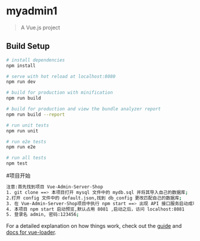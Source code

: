 # myadmin1

> A Vue.js project

## Build Setup

``` bash
# install dependencies
npm install

# serve with hot reload at localhost:8080
npm run dev

# build for production with minification
npm run build

# build for production and view the bundle analyzer report
npm run build --report

# run unit tests
npm run unit

# run e2e tests
npm run e2e

# run all tests
npm test
```

#项目开始

```bash
注意:首先找到项目 Vue-Admin-Server-Shop
1. git clone ==> 本项目打开 mysql 文件中的 mydb.sql 并将其导入自己的数据库;
2.打开 config 文件中的 default.json,找到 db_config 更改匹配自己的数据库;
3. 在 Vue-Admin-Server-Shop项目中执行 npm start ==> 出现 API 接口服务启动成功，占用端口 8888,表示服务器 启动成功;
4. 本项目 npm start 启动预览,默认占用 8081 ,启动之后，访问 localhost:8081
5. 登录名 admin, 密码:123456;
```
For a detailed explanation on how things work, check out the [guide](http://vuejs-templates.github.io/webpack/) and [docs for vue-loader](http://vuejs.github.io/vue-loader).
